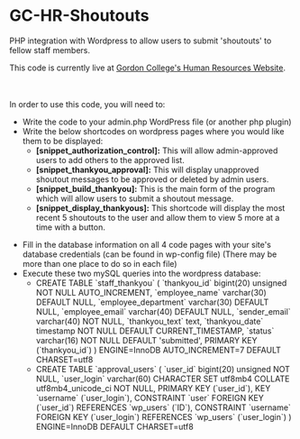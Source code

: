 # GC-HR-Shoutouts
PHP integration with Wordpress to allow users to submit 'shoutouts' to fellow staff members.

This code is currently live at <a href='https://humanresources.gordon.edu'>Gordon College's Human Resources Website</a>.

<br><br>In order to use this code, you will need to:
    <ul><li>
      Write the code to your admin.php WordPress file (or another php plugin)
    </li><li>
  Write the below shortcodes on wordpress pages where you would like them to be displayed:
    <ul>
    <li><b>[snippet_authorization_control]:</b> This will allow admin-approved users to add others to the approved list.
    <li><b>[snippet_thankyou_approval]:</b> This will display unapproved shoutout messages to be approved or deleted by admin users.
    <li><b>[snippet_build_thankyou]:</b> This is the main form of the program which will allow users to submit a shoutout message.
    <li><b>[snippet_display_thankyous]:</b> This shortcode will display the most recent 5 shoutouts to the user and allow them to view 5 more at a time with a button.
  </ul>
      </li><li>
      Fill in the database information on all 4 code pages with your site's database credentials (can be found in wp-config file) (There may be more than one place to do so in each file)
    </li><li>
      Execute these two mySQL queries into the wordpress database:
      <ul><li>
        CREATE TABLE `staff_thankyou` (
 `thankyou_id` bigint(20) unsigned NOT NULL AUTO_INCREMENT,
 `employee_name` varchar(30) DEFAULT NULL,
 `employee_department` varchar(30) DEFAULT NULL,
 `employee_email` varchar(40) DEFAULT NULL,
 `sender_email` varchar(40) NOT NULL,
 `thankyou_text` text,
 `thankyou_date` timestamp NOT NULL DEFAULT CURRENT_TIMESTAMP,
 `status` varchar(16) NOT NULL DEFAULT 'submitted',
 PRIMARY KEY (`thankyou_id`)
) ENGINE=InnoDB AUTO_INCREMENT=7 DEFAULT CHARSET=utf8
      </li><li>
        CREATE TABLE `approval_users` (
 `user_id` bigint(20) unsigned NOT NULL,
 `user_login` varchar(60) CHARACTER SET utf8mb4 COLLATE utf8mb4_unicode_ci NOT NULL,
 PRIMARY KEY (`user_id`),
 KEY `username` (`user_login`),
 CONSTRAINT `user` FOREIGN KEY (`user_id`) REFERENCES `wp_users` (`ID`),
 CONSTRAINT `username` FOREIGN KEY (`user_login`) REFERENCES `wp_users` (`user_login`)
) ENGINE=InnoDB DEFAULT CHARSET=utf8
      </li></ul>
